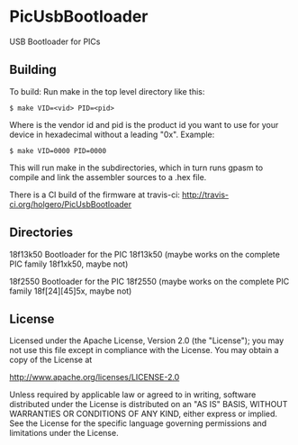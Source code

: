 PicUsbBootloader
================

USB Bootloader for PICs

## Building

To build: Run make in the top level directory like this:

	$ make VID=<vid> PID=<pid>

Where <vid> is the vendor id and pid is the product id you want to use for
your device in hexadecimal without a leading "0x".
Example:

	$ make VID=0000 PID=0000

This will run make in the subdirectories, which in turn runs gpasm to
compile and link the assembler sources to a .hex file.

There is a CI build of the firmware at travis-ci: http://travis-ci.org/holgero/PicUsbBootloader

## Directories

18f13k50	Bootloader for the PIC 18f13k50 (maybe works on the complete
		PIC family 18f1xk50, maybe not)

18f2550		Bootloader for the PIC 18f2550 (maybe works on the complete
		PIC family 18f[24][45]5x, maybe not)

## License

   Licensed under the Apache License, Version 2.0 (the "License");
   you may not use this file except in compliance with the License.
   You may obtain a copy of the License at

   http://www.apache.org/licenses/LICENSE-2.0

   Unless required by applicable law or agreed to in writing, software
   distributed under the License is distributed on an "AS IS" BASIS,
   WITHOUT WARRANTIES OR CONDITIONS OF ANY KIND, either express or implied.
   See the License for the specific language governing permissions and
   limitations under the License.
